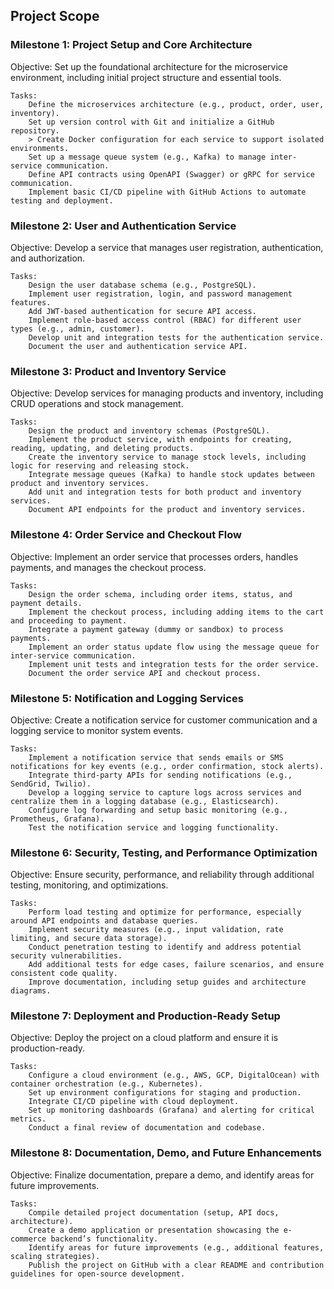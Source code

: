 ## Project Scope

### Milestone 1: Project Setup and Core Architecture

Objective: Set up the foundational architecture for the microservice environment, including initial project structure and essential tools.

    Tasks:
        Define the microservices architecture (e.g., product, order, user, inventory).
        Set up version control with Git and initialize a GitHub repository.
        > Create Docker configuration for each service to support isolated environments.
        Set up a message queue system (e.g., Kafka) to manage inter-service communication.
        Define API contracts using OpenAPI (Swagger) or gRPC for service communication.
        Implement basic CI/CD pipeline with GitHub Actions to automate testing and deployment.

### Milestone 2: User and Authentication Service

Objective: Develop a service that manages user registration, authentication, and authorization.

    Tasks:
        Design the user database schema (e.g., PostgreSQL).
        Implement user registration, login, and password management features.
        Add JWT-based authentication for secure API access.
        Implement role-based access control (RBAC) for different user types (e.g., admin, customer).
        Develop unit and integration tests for the authentication service.
        Document the user and authentication service API.

### Milestone 3: Product and Inventory Service

Objective: Develop services for managing products and inventory, including CRUD operations and stock management.

    Tasks:
        Design the product and inventory schemas (PostgreSQL).
        Implement the product service, with endpoints for creating, reading, updating, and deleting products.
        Create the inventory service to manage stock levels, including logic for reserving and releasing stock.
        Integrate message queues (Kafka) to handle stock updates between product and inventory services.
        Add unit and integration tests for both product and inventory services.
        Document API endpoints for the product and inventory services.

### Milestone 4: Order Service and Checkout Flow

Objective: Implement an order service that processes orders, handles payments, and manages the checkout process.

    Tasks:
        Design the order schema, including order items, status, and payment details.
        Implement the checkout process, including adding items to the cart and proceeding to payment.
        Integrate a payment gateway (dummy or sandbox) to process payments.
        Implement an order status update flow using the message queue for inter-service communication.
        Implement unit tests and integration tests for the order service.
        Document the order service API and checkout process.

### Milestone 5: Notification and Logging Services

Objective: Create a notification service for customer communication and a logging service to monitor system events.

    Tasks:
        Implement a notification service that sends emails or SMS notifications for key events (e.g., order confirmation, stock alerts).
        Integrate third-party APIs for sending notifications (e.g., SendGrid, Twilio).
        Develop a logging service to capture logs across services and centralize them in a logging database (e.g., Elasticsearch).
        Configure log forwarding and setup basic monitoring (e.g., Prometheus, Grafana).
        Test the notification service and logging functionality.

### Milestone 6: Security, Testing, and Performance Optimization

Objective: Ensure security, performance, and reliability through additional testing, monitoring, and optimizations.

    Tasks:
        Perform load testing and optimize for performance, especially around API endpoints and database queries.
        Implement security measures (e.g., input validation, rate limiting, and secure data storage).
        Conduct penetration testing to identify and address potential security vulnerabilities.
        Add additional tests for edge cases, failure scenarios, and ensure consistent code quality.
        Improve documentation, including setup guides and architecture diagrams.

### Milestone 7: Deployment and Production-Ready Setup

Objective: Deploy the project on a cloud platform and ensure it is production-ready.

    Tasks:
        Configure a cloud environment (e.g., AWS, GCP, DigitalOcean) with container orchestration (e.g., Kubernetes).
        Set up environment configurations for staging and production.
        Integrate CI/CD pipeline with cloud deployment.
        Set up monitoring dashboards (Grafana) and alerting for critical metrics.
        Conduct a final review of documentation and codebase.

### Milestone 8: Documentation, Demo, and Future Enhancements

Objective: Finalize documentation, prepare a demo, and identify areas for future improvements.

    Tasks:
        Compile detailed project documentation (setup, API docs, architecture).
        Create a demo application or presentation showcasing the e-commerce backend’s functionality.
        Identify areas for future improvements (e.g., additional features, scaling strategies).
        Publish the project on GitHub with a clear README and contribution guidelines for open-source development.


